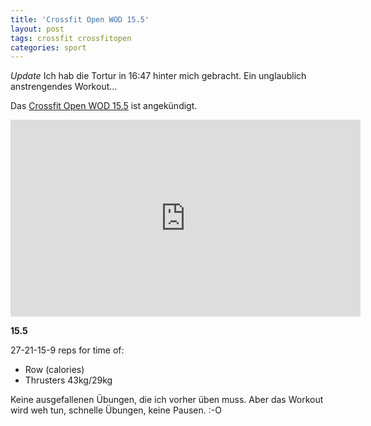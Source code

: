 ```yaml
---
title: 'Crossfit Open WOD 15.5'
layout: post
tags: crossfit crossfitopen
categories: sport
---
```


*Update* Ich hab die Tortur in 16:47 hinter mich gebracht. Ein unglaublich anstrengendes Workout...

Das [Crossfit Open WOD 15.5][0] ist angekündigt.

<center><iframe width="560" height="315" src="https://www.youtube-nocookie.com/embed/2c6pDE49g2k" frameborder="0" allowfullscreen></iframe></center>

**15.5**

27-21-15-9 reps for time of:

* Row (calories)
* Thrusters 43kg/29kg

Keine ausgefallenen Übungen, die ich vorher üben muss. Aber das Workout wird weh tun, schnelle Übungen, keine Pausen. :-O

[0]: http://games.crossfit.com/workouts/the-open/2015#tabs-5

